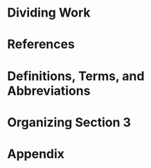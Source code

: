 # Dividing Work

# References

# Definitions, Terms, and Abbreviations

# Organizing Section 3

# Appendix
